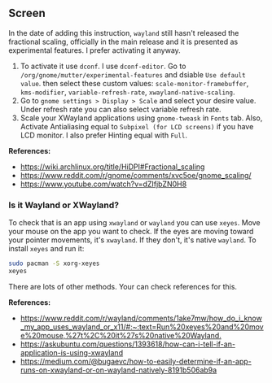 ## Screen

In the date of adding this instruction, `wayland` still hasn't released the fractional scaling, officially in the main release and it is presented as experimental features. I prefer activating it anyway.

1. To activate it use `dconf`. I use `dconf-editor`. Go to `/org/gnome/mutter/experimental-features` and dsiable `Use default value`. then select these custom values:
   `scale-monitor-framebuffer`, `kms-modifier`, `variable-refresh-rate`, `xwayland-native-scaling`.
2. Go to `gnome settings > Display > Scale` and select your desire value. Under refresh rate you can also select variable refresh rate.
3. Scale your XWayland applications using `gnome-tweask` in `Fonts` tab.
   Also, Activate Antialiasing equal to `Subpixel (for LCD screens)` if you have LCD monitor. I also prefer Hinting equal with `Full`.

**References:**

- <https://wiki.archlinux.org/title/HiDPI#Fractional_scaling>
- <https://www.reddit.com/r/gnome/comments/xvc5oe/gnome_scaling/>
- <https://www.youtube.com/watch?v=dZIfjbZN0H8>

### Is it Wayland or XWayland?

To check that is an app using `xwayland` or `wayland` you can use `xeyes`. Move your mouse on the app you want to check. If the eyes are moving toward your pointer movements, it's `xwayland`. If they don't, it's native `wayland`.
To install `xeyes` and run it:

```bash
sudo pacman -S xorg-xeyes
xeyes
```

There are lots of other methods. Your can check references for this.

**References:**

- <https://www.reddit.com/r/wayland/comments/1ake7mw/how_do_i_know_my_app_uses_wayland_or_x11/#:~:text=Run%20xeyes%20and%20move%20mouse,%27t%2C%20it%27s%20native%20Wayland.>
- <https://askubuntu.com/questions/1393618/how-can-i-tell-if-an-application-is-using-xwayland>
- <https://medium.com/@bugaevc/how-to-easily-determine-if-an-app-runs-on-xwayland-or-on-wayland-natively-8191b506ab9a>
